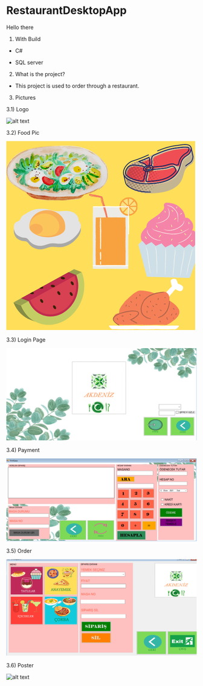 # RestaurantDesktopApp
Hello there
 1) With Build

* C#
- SQL server  

 2) What is the project?
 * This project is used to order through a restaurant.

3) Pictures

3.1) Logo

![alt text](https://github.com/deryatas/RestaurantDesktopApp/blob/main/Pic/AKDEN%C4%B0Z%20RESTORAN.png)


3.2) Food Pic

![alt text](https://github.com/deryatas/RestaurantDesktopApp/blob/main/Pic/EKLE%20(2).png)

3.3) Login Page

![alt text](https://github.com/deryatas/RestaurantDesktopApp/blob/main/Pic/11.PNG)

3.4) Payment

![alt text](https://github.com/deryatas/RestaurantDesktopApp/blob/main/Pic/8.PNG)

3.5) Order

![alt text](https://github.com/deryatas/RestaurantDesktopApp/blob/main/Pic/9.PNG)

3.6) Poster

![alt text](https://github.com/deryatas/RestaurantDesktopApp/blob/main/Pic/YEN%C4%B0LE%20(7).png)








